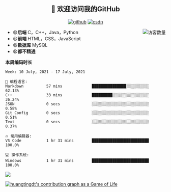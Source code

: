 <h2 align="center">👋 欢迎访问我的GitHub</h2>
  <p align="center">
    <a href="https://github.com/Huangtingdt/Huangtingdt"><img src="https://img.shields.io/badge/GitHub-ff79c6" alt="github"></a>
    <a href="https://blog.csdn.net/qq_43531216"><img src="https://img.shields.io/badge/CSDN-cf000e" alt="csdn"></a>
  </p>

  <img align='right' src="https://profile-counter.glitch.me/Huangtingdt/count.svg" alt="访客数量"/>

  - 😄**后端** C，C++，Java，Python
  - 😃**前端** HTML，CSS，JavaScript
  - 😆**数据库** MySQL
  - 😧**都不精通**

  **本周编码时长**

  <!--START_SECTION:waka-->
```text
Week: 10 July, 2021 - 17 July, 2021

💬 编程语言: 
Markdown          57 mins             ███████████████░░░░░░░░░░   62.13% 
C++               33 mins             █████████░░░░░░░░░░░░░░░░   36.24% 
JSON              0 secs              ░░░░░░░░░░░░░░░░░░░░░░░░░   0.58% 
Git Config        0 secs              ░░░░░░░░░░░░░░░░░░░░░░░░░   0.51% 
Text              0 secs              ░░░░░░░░░░░░░░░░░░░░░░░░░   0.37%

🔥 常用编辑器: 
VS Code           1 hr 31 mins        █████████████████████████   100.0%

💻 操作系统: 
Windows           1 hr 31 mins        █████████████████████████   100.0%

```


<!--END_SECTION:waka-->

[![](https://github-readme-stats.vercel.app/api?theme=onedark&username=huangtingdt)](https://github.com/anuraghazra/github-readme-stats)

  [![huangtingdt's contribution graph as a Game of Life](https://github4life.herokuapp.com/huangtingdt.gif)](https://github4life.herokuapp.com/huangtingdt)
